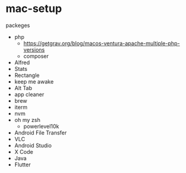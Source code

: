 # mac-setup

packeges
  - php
    - https://getgrav.org/blog/macos-ventura-apache-multiple-php-versions
    - composer
  - Alfred
  - Stats
  - Rectangle
  - keep me awake
  - Alt Tab
  - app cleaner
  - brew 
  - iterm
  - nvm
  - oh my zsh
    - powerlevel10k
  - Android File Transfer
  - VLC
  - Android Studio
  - X Code
  - Java
  - Flutter
  
